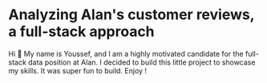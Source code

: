 # Analyzing Alan's customer reviews, a full-stack approach

Hi 👋 My name is Youssef, and I am a highly motivated candidate for the full-stack data position at Alan.
I decided to build this little project to showcase my skills. It was super fun to build. Enjoy !

